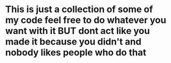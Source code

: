# This is just a collection of some of my code feel free to do whatever you want with it BUT dont act like you made it because you didn't and nobody likes people who do that
